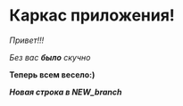 # Каркас приложения!

_Привет!!!_

*Без вас __было__ скучно*

__Теперь всем весело:)__

_**Новая строка в NEW_branch**_
